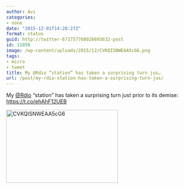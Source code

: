 ```yaml
---
author: Avi
categories:
- none
date: "2015-12-01T14:28:27Z"
format: status
guid: http://twitter-671757768026693632-post
id: 11858
image: /wp-content/uploads/2015/12/CVKQISNWEAA5cG6.png
tags:
- micro
- tweet
title: My @Rdio “station” has taken a surprising turn jus…
url: /post/my-rdio-station-has-taken-a-surprising-turn-jus/
---
```

My [@Rdio](http://twitter.com/Rdio) “station” has taken a surprising turn just prior to its demise: https://t.co/ehAhF12UEB

<img width="300" height="196" src="http://aviflax.com/wp-content/uploads/2015/12/CVKQISNWEAA5cG6-300x196.png" class="attachment-medium" alt="CVKQISNWEAA5cG6" />
